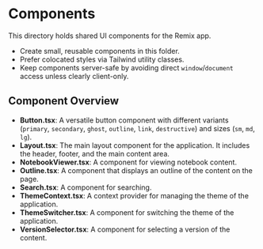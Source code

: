 # Components

This directory holds shared UI components for the Remix app.

- Create small, reusable components in this folder.
- Prefer colocated styles via Tailwind utility classes.
- Keep components server-safe by avoiding direct `window`/`document` access unless clearly client-only.

## Component Overview

- **Button.tsx**: A versatile button component with different variants (`primary`, `secondary`, `ghost`, `outline`, `link`, `destructive`) and sizes (`sm`, `md`, `lg`).
- **Layout.tsx**: The main layout component for the application. It includes the header, footer, and the main content area.
- **NotebookViewer.tsx**: A component for viewing notebook content.
- **Outline.tsx**: A component that displays an outline of the content on the page.
- **Search.tsx**: A component for searching.
- **ThemeContext.tsx**: A context provider for managing the theme of the application.
- **ThemeSwitcher.tsx**: A component for switching the theme of the application.
- **VersionSelector.tsx**: A component for selecting a version of the content.